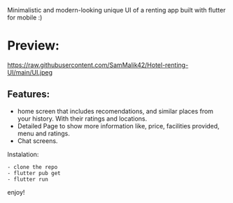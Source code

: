 Minimalistic and modern-looking unique UI of a renting app built with flutter for mobile :)

# Preview:

https://raw.githubusercontent.com/SamMalik42/Hotel-renting-UI/main/UI.jpeg


## Features:
- home screen that includes recomendations, and similar places from your history. With their ratings and locations.
- Detailed Page to show more information like, price, facilities provided, menu and ratings.
- Chat screens.


Instalation:
```
- clone the repo
- flutter pub get
- flutter run
```
enjoy!
